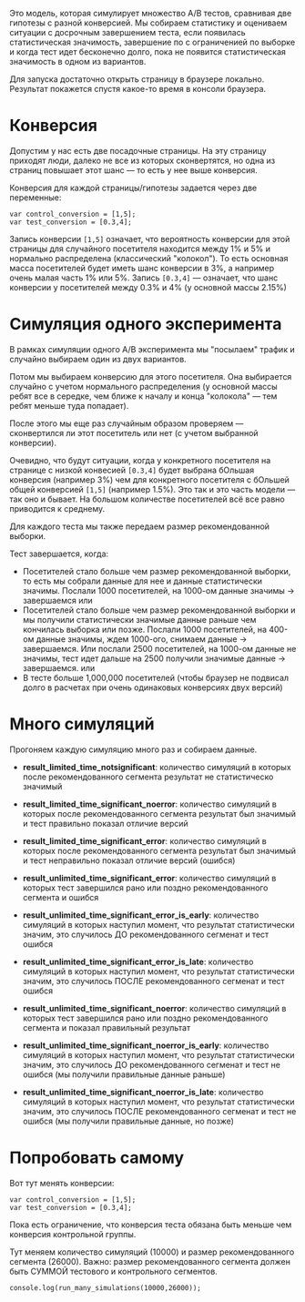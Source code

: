 Это модель, которая симулирует множество A/B тестов, сравнивая две гипотезы с разной конверсией. Мы собираем статистику и оцениваем ситуации с досрочным завершением теста, если появилась статистическая значимость, завершение по с ограниченией по выборке и когда тест идет бесконечно долго, пока не появится статистическая значимость в одном из вариантов.

Для запуска достаточно открыть страницу в браузере локально. Результат покажется спустя какое-то время в консоли браузера.

# Конверсия
Допустим у нас есть две посадочные страницы. На эту страницу приходят люди, далеко не все из которых сконвертятся, но одна из страниц повышает этот шанс — то есть у нее выше конверсия. 

Конверсия для каждой страницы/гипотезы задается через две переменные: 

```
var control_conversion = [1,5];
var test_conversion = [0.3,4];
```

Запись конверсии `[1,5]` означает, что вероятность конверсии для этой страницы для случайного посетителя находится между 1% и 5% и нормально распределена (классический "колокол"). То есть основная масса посетителей будет иметь шанс конверсии в 3%, а например очень малая часть 1% или 5%. 
Запись `[0.3,4]` — означает, что шанс конверсии у посетителей между 0.3% и 4% (у основной массы 2.15%)


# Симуляция одного эксперимента
В рамках симуляции одного A/B эксперимента мы "посылаем" трафик и случайно выбираем один из двух вариантов. 

Потом мы выбираем конверсию для этого посетителя. Она выбирается случайно с учетом нормального распределения (у основной массы ребят все в середке, чем ближе к началу и конца "колокола" — тем ребят меньше туда попадает).

После этого мы еще раз случайным образом проверяем — сконвертился ли этот посетитель или нет (с учетом выбранной конверсии).

Очевидно, что будут ситуации, когда у конкретного посетителя на странице с низкой конвесией `[0.3,4]` будет выбрана бОльшая конверсия (например 3%) чем для конкретного посетителя с бОльшей общей конверсией `[1,5]` (например 1.5%). Это так и это часть модели — так оно и бывает. На большом количестве посетителей всё все равно приводится к среднему. 

Для каждого теста мы также передаем размер рекомендованной выборки.

Тест завершается, когда:
- Посетителей стало больше чем размер рекомендованной выборки, то есть мы собрали данные для нее и данные статистически значимы. Послали 1000 посетителей, на 1000-ом данные значимы → завершаемся
или
- Посетителей стало больше чем размер рекомендованной выборки и мы получили статистически значимые данные раньше чем кончилась выборка или позже. Послали 1000 посетителей, на 400-ом данные значимы, ждем 1000-ого, снимаем данные → завершаемся. Или послали 2500 посетителей, на 1000-ом данные не значимы, тест идет дальше на 2500 получили значимые данные → завершаемся.
или
- В тесте больше 1,000,000 посетителей (чтобы браузер не подвисал долго в расчетах при очень одинаковых конверсиях двух версий)

# Много симуляций
Прогоняем каждую симуляцию много раз и собираем данные. 

- **result_limited_time_notsignificant**: количество симуляций в которых после рекомендованного сегмента результат не статистическо значимый
- **result_limited_time_significant_noerror**:  количество симуляций в которых после рекомендованного сегмента результат был значимый и тест правильно показал отличие версий
- **result_limited_time_significant_error**: количество симуляций в которых после рекомендованного сегмента результат был значимый и тест неправильно показал отличие версий (ошибся)

- **result_unlimited_time_significant_error**: количество симуляций в которых тест завершился рано или поздно рекомендованного сегмента и ошибся
- **result_unlimited_time_significant_error_is_early**: количество симуляций в которых наступил момент, что результат статистически значим, это случилось ДО рекомендованного сегменат и тест ошибся
- **result_unlimited_time_significant_error_is_late**: количество симуляций в которых наступил момент, что результат статистически значим, это случилось ПОСЛЕ рекомендованного сегменат и тест ошибся

- **result_unlimited_time_significant_noerror**: количество симуляций в которых тест завершился рано или поздно рекомендованного сегмента и показал правильный результат
- **result_unlimited_time_significant_noerror_is_early**: количество симуляций в которых наступил момент, что результат статистически значим, это случилось ДО рекомендованного сегменат и тест не ошибся (мы получили правильные данные раньше)
- **result_unlimited_time_significant_noerror_is_late**: количество симуляций в которых наступил момент, что результат статистически значим, это случилось ПОСЛЕ рекомендованного сегменат и тест не ошибся (мы получили правильные данные, но позже)

# Попробовать самому
Вот тут менять конверсии:
```
var control_conversion = [1,5];	
var test_conversion = [0.3,4];	
```

Пока есть ограничение, что конверсия теста обязана быть меньше чем конверсия контрольной группы.

Тут меняем количество симуляций (10000) и размер рекомендованного сегмента (26000). Важно: размер рекомендованного сегмента должен быть СУММОЙ тестового и контрольного сегментов.

`console.log(run_many_simulations(10000,26000));`
